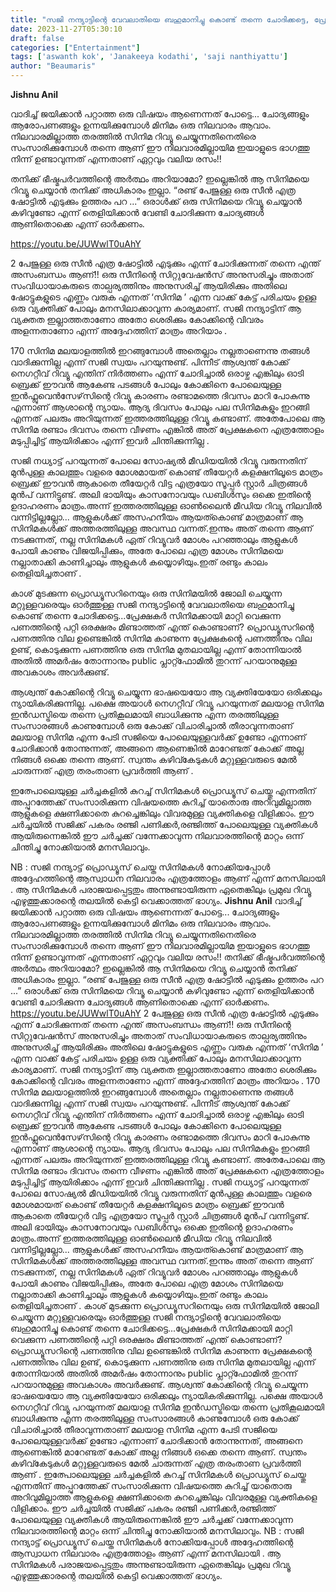 ```yaml
---
title: "സജി നന്ദ്യാട്ടിന്റെ വേവലാതിയെ ബഹുമാനിച്ചു കൊണ്ട് തന്നെ ചോദിക്കട്ടെ, പ്രേക്ഷകർ സിനിമക്കായി മാറ്റി വെക്കുന്ന പണത്തിന്റെ പറ്റി ഒരക്ഷരം മിണ്ടാത്തത് എന്ത് കൊണ്ടാണ് ?"
date: 2023-11-27T05:30:10
draft: false
categories: ["Entertainment"]
tags: ['aswanth kok', 'Janakeeya kodathi', 'saji nanthiyattu']
author: "Beaumaris"
---
```


<strong>Jishnu Anil </strong>

വാദിച്ച് ജയിക്കാൻ പറ്റാത്ത ഒരു വിഷയം ആണെന്നത് പോട്ടെ... ചോദ്യങ്ങളും ആരോപണങ്ങളും ഉന്നയിക്കുമ്പോൾ മിനിമം ഒരു നിലവാരം ആവാം. നിലവാരമില്ലാത്ത തരത്തിൽ സിനിമ റിവ്യൂ ചെയ്യുന്നതിനെതിരെ സംസാരിക്കുമ്പോൾ തന്നെ ആണ് ഈ നിലവാരമില്ലായിമ ഇയാളുടെ ഭാഗത്തു നിന്ന് ഉണ്ടാവുന്നത് എന്നതാണ് ഏറ്റവും വലിയ രസം!!

തനിക്ക് ഭീഷ്മപർവത്തിന്റെ അർത്ഥം അറിയാമോ? ഇല്ലെങ്കിൽ ആ സിനിമയെ റിവ്യൂ ചെയ്യാൻ തനിക്ക് അധികാരം ഇല്ലാ.
“രണ്ട് പേജുള്ള ഒരു സീൻ എത്ര ഷോട്ടിൽ എടുക്കും ഉത്തരം പറ ...”
ഒരാൾക്ക് ഒരു സിനിമയെ റിവ്യൂ ചെയ്യാൻ കഴിവുണ്ടോ എന്ന് തെളിയിക്കാൻ വേണ്ടി ചോദിക്കുന്ന ചോദ്യങ്ങൾ ആണിതൊക്കെ എന്ന് ഓർക്കണം.

https://youtu.be/JUWwlT0uAhY

2 പേജുള്ള ഒരു സീൻ എത്ര ഷോട്ടിൽ എടുക്കും എന്ന് ചോദിക്കുന്നത് തന്നെ എന്ത് അസംബന്ധം ആണ്!! ഒരു സീനിന്റെ സിറ്റുവേഷൻസ് അനുസരിച്ചും അതാത് സംവിധായാകരുടെ താല്പര്യത്തിനും അനുസരിച്ച് ആയിരിക്കും അതിലെ ഷോട്ടുകളുടെ എണ്ണം വരുക എന്നത് ‘സിനിമ ’ എന്ന വാക്ക് കേട്ട് പരിചയം ഉള്ള ഒരു വ്യക്തിക്ക് പോലും മനസിലാക്കാവുന്ന കാര്യമാണ്. സജി നന്ദ്യാട്ടിന് ആ വ്യക്തത ഇല്ലാത്തതാണോ അതോ ശെരിക്കും കോക്കിന്റെ വിവരം അളന്നതാണോ എന്ന് അദ്ദേഹത്തിന് മാത്രം അറിയാം .

170 സിനിമ മലയാളത്തിൽ ഇറങ്ങുമ്പോൾ അതെല്ലാം നല്ലതാണെന്നു തങ്ങൾ വാദിക്കുന്നില്ല എന്ന് സജി സ്വയം പറയുന്നുണ്ട്. പിന്നീട് ആശ്വന്ത് കോക്ക് നെഗറ്റീവ് റിവ്യൂ എന്തിന് നിർത്തണം എന്ന് ചോദിച്ചാൽ ഒരാഴ്ച എങ്കിലും ഓടി ബ്രെക്ക് ഈവൻ ആകേണ്ട പടങ്ങൾ പോലും കോക്കിനെ പോലെയുള്ള ഇൻഫ്ലുവെൻസേഴ്‌സിന്റെ റിവ്യൂ കാരണം രണ്ടാമത്തെ ദിവസം മാറി പോകുന്നു എന്നാണ് ആശാന്റെ ന്യായം. ആദ്യ ദിവസം പോലും പല സിനിമകളും ഇറങ്ങി എന്നത് പലരും അറിയുന്നത് ഇത്തരത്തിലുള്ള റിവ്യൂ കണ്ടാണ്. അതേപോലെ ആ സിനിമ രണ്ടാം ദിവസം തന്നെ വീഴണം എങ്കിൽ അത്‌ പ്രേക്ഷകനെ എത്രത്തോളം മടുപ്പിച്ചിട്ട് ആയിരിക്കാം എന്ന് ഇവർ ചിന്തിക്കുന്നില്ല .

സജി നധ്യാട്ട് പറയുന്നത് പോലെ സോഷ്യൽ മീഡിയയിൽ റിവ്യൂ വരുന്നതിന് മുൻപുള്ള കാലത്തും വളരെ മോശമായത് കൊണ്ട് തീയേറ്റർ കളക്ഷനിലൂടെ മാത്രം ബ്രെക്ക് ഈവൻ ആകാതെ തീയേറ്റർ വിട്ട എത്രയോ സൂപ്പർ സ്റ്റാർ ചിത്രങ്ങൾ മുൻപ് വന്നിട്ടുണ്ട്. അലി ഭായിയും കാസനോവയും ഡബിൾസും ഒക്കെ ഇതിന്റെ ഉദാഹരണം മാത്രം.അന്ന് ഇത്തരത്തിലുള്ള ഓൺലൈൻ മീഡിയ റിവ്യൂ നിലവിൽ വന്നിട്ടില്ലല്ലോ... ആളുകൾക്ക് അസഹനീയം ആയത്കൊണ്ട് മാത്രമാണ് ആ സിനിമകൾക്ക് അത്തരത്തിലുള്ള അവസ്ഥ വന്നത്.ഇന്നും അത്‌ തന്നെ ആണ് നടക്കുന്നത്, നല്ല സിനിമകൾ ഏത് റിവ്യൂവർ മോശം പറഞ്ഞാലും ആളുകൾ പോയി കാണും വിജയിപ്പിക്കും, അതേ പോലെ എത്ര മോശം സിനിമയെ നല്ലാതാക്കി കാണിച്ചാലും ആളുകൾ കയ്യൊഴിയും.ഇത് രണ്ടും കാലം തെളിയിച്ചതാണ് .

കാശ് മുടക്കുന്ന പ്രൊഡ്യൂസറിനെയും ഒരു സിനിമയിൽ ജോലി ചെയ്യുന്ന മറ്റുള്ളവരെയും ഓർത്തുള്ള സജി നന്ദ്യാട്ടിന്റെ വേവലാതിയെ ബഹുമാനിച്ചു കൊണ്ട് തന്നെ ചോദിക്കട്ടെ...പ്രേക്ഷകർ സിനിമക്കായി മാറ്റി വെക്കുന്ന പണത്തിന്റെ പറ്റി ഒരക്ഷരം മിണ്ടാത്തത് എന്ത് കൊണ്ടാണ്? പ്രൊഡ്യൂസറിന്റെ പണത്തിനു വില ഉണ്ടെങ്കിൽ സിനിമ കാണുന്ന പ്രേക്ഷകന്റെ പണത്തിനും വില ഉണ്ട്, കൊടുക്കുന്ന പണത്തിനു ഒരു സിനിമ മുതലായില്ല എന്ന് തോന്നിയാൽ അതിൽ അമർഷം തോന്നാനും public പ്ലാറ്റ്ഫോമിൽ തുറന്ന് പറയാനുമുള്ള അവകാശം അവർക്കുണ്ട്.

ആശ്വന്ത് കോക്കിന്റെ റിവ്യൂ ചെയ്യുന്ന ഭാഷയെയോ ആ വ്യക്തിയേയോ ഒരിക്കലും ന്യായികരിക്കുന്നില്ല. പക്ഷെ അയാൾ നെഗറ്റീവ് റിവ്യൂ പറയുന്നത് മലയാള സിനിമ ഇൻഡസ്ട്രിയെ തന്നെ പ്രതികൂലമായി ബാധിക്കുന്നു എന്ന തരത്തിലുള്ള സംസാരങ്ങൾ കാണുമ്പോൾ ഒരു കോക്ക് വിചാരിച്ചാൽ തീരാവുന്നതാണ് മലയാള സിനിമ എന്ന പേടി സജിയെ പോലെയുള്ളവർക്ക് ഉണ്ടോ എന്നാണ് ചോദിക്കാൻ തോന്നുന്നത്, അങ്ങനെ ആണെങ്കിൽ മാറേണ്ടത് കോക്ക് അല്ല നിങ്ങൾ ഒക്കെ തന്നെ ആണ്. സ്വന്തം കഴിവ്കേടുകൾ മറ്റുള്ളവരുടെ മേൽ ചാരുന്നത് എത്ര തരംതാണ പ്രവർത്തി ആണ് .

ഇത്പോലെയുള്ള ചർച്ചകളിൽ കുറച്ച് സിനിമകൾ പ്രൊഡ്യൂസ് ചെയ്തു എന്നതിന് അപ്പുറത്തേക്ക് സംസാരിക്കുന്ന വിഷയത്തെ കുറിച്ച് യാതൊരു അറിവുമില്ലാത്ത ആളുകളെ ക്ഷണിക്കാതെ കുറച്ചെങ്കിലും വിവരമുള്ള വ്യക്തികളെ വിളിക്കാം. ഈ ചർച്ചയിൽ സജിക്ക് പകരം രഞ്ജി പണിക്കർ,രഞ്ജിത്ത് പോലെയുള്ള വ്യക്തികൾ ആയിരുന്നെങ്കിൽ ഈ ചർച്ചക്ക് വന്നേക്കാവുന്ന നിലവാരത്തിന്റെ മാറ്റം ഒന്ന് ചിന്തിച്ചു നോക്കിയാൽ മനസിലാവും.

NB : സജി നന്ദ്യാട്ട് പ്രൊഡ്യൂസ് ചെയ്ത സിനിമകൾ നോക്കിയപ്പോൾ അദ്ദേഹത്തിന്റെ ആസ്വാധന നിലവാരം എത്രത്തോളം ആണ് എന്ന് മനസിലായി . ആ സിനിമകൾ പരാജയപ്പെട്ടതും അന്നുണ്ടായിരുന്ന ഏതെങ്കിലും പ്രമുഖ റിവ്യൂ എഴുത്തുക്കാരന്റെ തലയിൽ കെട്ടി വെക്കാത്തത് ഭാഗ്യം.
**Jishnu Anil** വാദിച്ച് ജയിക്കാൻ പറ്റാത്ത ഒരു വിഷയം ആണെന്നത് പോട്ടെ... ചോദ്യങ്ങളും ആരോപണങ്ങളും ഉന്നയിക്കുമ്പോൾ മിനിമം ഒരു നിലവാരം ആവാം. നിലവാരമില്ലാത്ത തരത്തിൽ സിനിമ റിവ്യൂ ചെയ്യുന്നതിനെതിരെ സംസാരിക്കുമ്പോൾ തന്നെ ആണ് ഈ നിലവാരമില്ലായിമ ഇയാളുടെ ഭാഗത്തു നിന്ന് ഉണ്ടാവുന്നത് എന്നതാണ് ഏറ്റവും വലിയ രസം!! തനിക്ക് ഭീഷ്മപർവത്തിന്റെ അർത്ഥം അറിയാമോ? ഇല്ലെങ്കിൽ ആ സിനിമയെ റിവ്യൂ ചെയ്യാൻ തനിക്ക് അധികാരം ഇല്ലാ. “രണ്ട് പേജുള്ള ഒരു സീൻ എത്ര ഷോട്ടിൽ എടുക്കും ഉത്തരം പറ ...” ഒരാൾക്ക് ഒരു സിനിമയെ റിവ്യൂ ചെയ്യാൻ കഴിവുണ്ടോ എന്ന് തെളിയിക്കാൻ വേണ്ടി ചോദിക്കുന്ന ചോദ്യങ്ങൾ ആണിതൊക്കെ എന്ന് ഓർക്കണം. https://youtu.be/JUWwlT0uAhY 2 പേജുള്ള ഒരു സീൻ എത്ര ഷോട്ടിൽ എടുക്കും എന്ന് ചോദിക്കുന്നത് തന്നെ എന്ത് അസംബന്ധം ആണ്!! ഒരു സീനിന്റെ സിറ്റുവേഷൻസ് അനുസരിച്ചും അതാത് സംവിധായാകരുടെ താല്പര്യത്തിനും അനുസരിച്ച് ആയിരിക്കും അതിലെ ഷോട്ടുകളുടെ എണ്ണം വരുക എന്നത് ‘സിനിമ ’ എന്ന വാക്ക് കേട്ട് പരിചയം ഉള്ള ഒരു വ്യക്തിക്ക് പോലും മനസിലാക്കാവുന്ന കാര്യമാണ്. സജി നന്ദ്യാട്ടിന് ആ വ്യക്തത ഇല്ലാത്തതാണോ അതോ ശെരിക്കും കോക്കിന്റെ വിവരം അളന്നതാണോ എന്ന് അദ്ദേഹത്തിന് മാത്രം അറിയാം . 170 സിനിമ മലയാളത്തിൽ ഇറങ്ങുമ്പോൾ അതെല്ലാം നല്ലതാണെന്നു തങ്ങൾ വാദിക്കുന്നില്ല എന്ന് സജി സ്വയം പറയുന്നുണ്ട്. പിന്നീട് ആശ്വന്ത് കോക്ക് നെഗറ്റീവ് റിവ്യൂ എന്തിന് നിർത്തണം എന്ന് ചോദിച്ചാൽ ഒരാഴ്ച എങ്കിലും ഓടി ബ്രെക്ക് ഈവൻ ആകേണ്ട പടങ്ങൾ പോലും കോക്കിനെ പോലെയുള്ള ഇൻഫ്ലുവെൻസേഴ്‌സിന്റെ റിവ്യൂ കാരണം രണ്ടാമത്തെ ദിവസം മാറി പോകുന്നു എന്നാണ് ആശാന്റെ ന്യായം. ആദ്യ ദിവസം പോലും പല സിനിമകളും ഇറങ്ങി എന്നത് പലരും അറിയുന്നത് ഇത്തരത്തിലുള്ള റിവ്യൂ കണ്ടാണ്. അതേപോലെ ആ സിനിമ രണ്ടാം ദിവസം തന്നെ വീഴണം എങ്കിൽ അത്‌ പ്രേക്ഷകനെ എത്രത്തോളം മടുപ്പിച്ചിട്ട് ആയിരിക്കാം എന്ന് ഇവർ ചിന്തിക്കുന്നില്ല . സജി നധ്യാട്ട് പറയുന്നത് പോലെ സോഷ്യൽ മീഡിയയിൽ റിവ്യൂ വരുന്നതിന് മുൻപുള്ള കാലത്തും വളരെ മോശമായത് കൊണ്ട് തീയേറ്റർ കളക്ഷനിലൂടെ മാത്രം ബ്രെക്ക് ഈവൻ ആകാതെ തീയേറ്റർ വിട്ട എത്രയോ സൂപ്പർ സ്റ്റാർ ചിത്രങ്ങൾ മുൻപ് വന്നിട്ടുണ്ട്. അലി ഭായിയും കാസനോവയും ഡബിൾസും ഒക്കെ ഇതിന്റെ ഉദാഹരണം മാത്രം.അന്ന് ഇത്തരത്തിലുള്ള ഓൺലൈൻ മീഡിയ റിവ്യൂ നിലവിൽ വന്നിട്ടില്ലല്ലോ... ആളുകൾക്ക് അസഹനീയം ആയത്കൊണ്ട് മാത്രമാണ് ആ സിനിമകൾക്ക് അത്തരത്തിലുള്ള അവസ്ഥ വന്നത്.ഇന്നും അത്‌ തന്നെ ആണ് നടക്കുന്നത്, നല്ല സിനിമകൾ ഏത് റിവ്യൂവർ മോശം പറഞ്ഞാലും ആളുകൾ പോയി കാണും വിജയിപ്പിക്കും, അതേ പോലെ എത്ര മോശം സിനിമയെ നല്ലാതാക്കി കാണിച്ചാലും ആളുകൾ കയ്യൊഴിയും.ഇത് രണ്ടും കാലം തെളിയിച്ചതാണ് . കാശ് മുടക്കുന്ന പ്രൊഡ്യൂസറിനെയും ഒരു സിനിമയിൽ ജോലി ചെയ്യുന്ന മറ്റുള്ളവരെയും ഓർത്തുള്ള സജി നന്ദ്യാട്ടിന്റെ വേവലാതിയെ ബഹുമാനിച്ചു കൊണ്ട് തന്നെ ചോദിക്കട്ടെ...പ്രേക്ഷകർ സിനിമക്കായി മാറ്റി വെക്കുന്ന പണത്തിന്റെ പറ്റി ഒരക്ഷരം മിണ്ടാത്തത് എന്ത് കൊണ്ടാണ്? പ്രൊഡ്യൂസറിന്റെ പണത്തിനു വില ഉണ്ടെങ്കിൽ സിനിമ കാണുന്ന പ്രേക്ഷകന്റെ പണത്തിനും വില ഉണ്ട്, കൊടുക്കുന്ന പണത്തിനു ഒരു സിനിമ മുതലായില്ല എന്ന് തോന്നിയാൽ അതിൽ അമർഷം തോന്നാനും public പ്ലാറ്റ്ഫോമിൽ തുറന്ന് പറയാനുമുള്ള അവകാശം അവർക്കുണ്ട്. ആശ്വന്ത് കോക്കിന്റെ റിവ്യൂ ചെയ്യുന്ന ഭാഷയെയോ ആ വ്യക്തിയേയോ ഒരിക്കലും ന്യായികരിക്കുന്നില്ല. പക്ഷെ അയാൾ നെഗറ്റീവ് റിവ്യൂ പറയുന്നത് മലയാള സിനിമ ഇൻഡസ്ട്രിയെ തന്നെ പ്രതികൂലമായി ബാധിക്കുന്നു എന്ന തരത്തിലുള്ള സംസാരങ്ങൾ കാണുമ്പോൾ ഒരു കോക്ക് വിചാരിച്ചാൽ തീരാവുന്നതാണ് മലയാള സിനിമ എന്ന പേടി സജിയെ പോലെയുള്ളവർക്ക് ഉണ്ടോ എന്നാണ് ചോദിക്കാൻ തോന്നുന്നത്, അങ്ങനെ ആണെങ്കിൽ മാറേണ്ടത് കോക്ക് അല്ല നിങ്ങൾ ഒക്കെ തന്നെ ആണ്. സ്വന്തം കഴിവ്കേടുകൾ മറ്റുള്ളവരുടെ മേൽ ചാരുന്നത് എത്ര തരംതാണ പ്രവർത്തി ആണ് . ഇത്പോലെയുള്ള ചർച്ചകളിൽ കുറച്ച് സിനിമകൾ പ്രൊഡ്യൂസ് ചെയ്തു എന്നതിന് അപ്പുറത്തേക്ക് സംസാരിക്കുന്ന വിഷയത്തെ കുറിച്ച് യാതൊരു അറിവുമില്ലാത്ത ആളുകളെ ക്ഷണിക്കാതെ കുറച്ചെങ്കിലും വിവരമുള്ള വ്യക്തികളെ വിളിക്കാം. ഈ ചർച്ചയിൽ സജിക്ക് പകരം രഞ്ജി പണിക്കർ,രഞ്ജിത്ത് പോലെയുള്ള വ്യക്തികൾ ആയിരുന്നെങ്കിൽ ഈ ചർച്ചക്ക് വന്നേക്കാവുന്ന നിലവാരത്തിന്റെ മാറ്റം ഒന്ന് ചിന്തിച്ചു നോക്കിയാൽ മനസിലാവും. NB : സജി നന്ദ്യാട്ട് പ്രൊഡ്യൂസ് ചെയ്ത സിനിമകൾ നോക്കിയപ്പോൾ അദ്ദേഹത്തിന്റെ ആസ്വാധന നിലവാരം എത്രത്തോളം ആണ് എന്ന് മനസിലായി . ആ സിനിമകൾ പരാജയപ്പെട്ടതും അന്നുണ്ടായിരുന്ന ഏതെങ്കിലും പ്രമുഖ റിവ്യൂ എഴുത്തുക്കാരന്റെ തലയിൽ കെട്ടി വെക്കാത്തത് ഭാഗ്യം.
